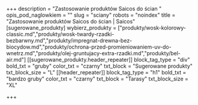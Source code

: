 +++
description = "Zastosowanie produktów Saicos do ścian "
opis_pod_naglowkiem = ""
slug = "sciany"
robots = "noindex"
title = "Zastosowanie produktów Saicos do ścian | Saicos"
[sugerowane_produkty]
wybierz_produkty = ["produkty/wosk-kolorowy-classic.md","produkty/wosk-twardy-rzadki-bezbarwny.md","produkty/impregnat-drewna-bez-biocydow.md","produkty/ochrona-przed-promieniowaniem-uv-do-wnetrz.md","produkty/olej-gruntujacy-extra-rzadki.md","produkty/bel-air.md"]
[[sugerowane_produkty.header_repeater]]
block_tag_type = "div"
bold_txt = "gruby"
color_txt = "czarny"
txt_block = "Sugerowane produkty"
txt_block_size = "L"
[[header_repeater]]
block_tag_type = "h1"
bold_txt = "bardzo gruby"
color_txt = "czarny"
txt_block = "Tarasy"
txt_block_size = "XL"

+++
